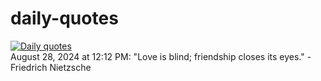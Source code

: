 # daily-quotes
[![Daily quotes](https://github.com/ceepu8/daily-quotes/actions/workflows/daily-quote.yml/badge.svg)](https://github.com/ceepu8/daily-quotes/actions/workflows/daily-quote.yml)<br/>
August 28, 2024 at 12:12 PM: "Love is blind; friendship closes its eyes." - Friedrich Nietzsche
